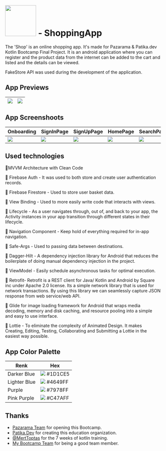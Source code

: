 
# <img src="https://drive.google.com/uc?id=1BgVpt10vip8rc63gFwzuc2AzC4I9-lrQ" width="100"> - ShoppingApp

The 'Shop' is an online shopping app. It's made for Pazarama & Patika.dev Kotlin Bootcamp Final Project. It is an android application where you can register and the product data from the internet can be added to the cart and listed and the details can be viewed.


FakeStore API was used during the development of the application.

## App Previews
![](https://media.giphy.com/media/C52lXpPzo0Dm4SpH7k/giphy.gif) | ![](https://media.giphy.com/media/MxkdO6gg8F7CC1dWet/giphy.gif) 
 --- | --- 

## App Screenshoots

Onboarding|SignInPage|SignUpPage|HomePage|SearchPage|DetailPage|BasketPage|ProfilePage
 --- | --- | --- | --- | --- | --- | --- | ---  
![](https://drive.google.com/uc?id=1yalHx_p-fBrErx3EDB-h0ne9lrhCYjvK)| ![](https://drive.google.com/uc?id=1RrrsuNt4cP1l2cRbBvnVU82KGvN0mrd_) | ![](https://drive.google.com/uc?id=1pJllPAdsQ74MGO1WWG66L8GgvpH-9WcN) | ![](https://drive.google.com/uc?id=1opVnUlypQfUUGFLTdTXULucLCoPPi4ag) |  ![](https://drive.google.com/uc?id=1bCKRNJ4XJv6MCGoPTj81rnU-cpOasRpZ) | ![](https://drive.google.com/uc?id=1nt73AEBtOJGaxCzLv2eYaooKWDujN3km) | ![](https://drive.google.com/uc?id=1EFAaZEgR4K2-W9FF7Q1cx6LnTe60Sfzn) | ![](https://drive.google.com/uc?id=11J9d64gFTS4XD0c8E--SBofZbFUa8CuV) 

## Used technologies

🔧MVVM Architecture with Clean Code

🔧 Firebase Auth - It was used to both store and create user authentication records.

🔧 Firebase Firestore - Used to store user basket data.

🔧 View Binding - Used to more easily write code that interacts with views.

🔧 Lifecycle - As a user navigates through, out of, and back to your app, the Activity instances in your app transition through different states in their lifecycle.

🔧 Navigation Component - Keep hold of everything required for in-app navigation.

🔧 Safe-Args - Used to passing data between destinations.

🔧 Dagger-Hilt - A dependency injection library for Android that reduces the boilerplate of doing manual dependency injection in the project.

🔧 ViewModel - Easily schedule asynchronous tasks for optimal execution.

🔧 Retrofit- Retrofit is a REST client for Java/ Kotlin and Android by Square inc under Apache 2.0 license. Its a simple network library that is used for network transactions. By using this library we can seamlessly capture JSON response from web service/web API.

🔧 Glide for image loading framework for Android that wraps media decoding, memory and disk caching, and resource pooling into a simple and easy to use interface.

🔧 Lottie -  To eliminate the complexity of Animated Design. It makes Creating, Editing, Testing, Collaborating and Submitting a Lottie in the easiest way possible.
## App Color Palette

| Renk             | Hex                                                                |
| ----------------- | ------------------------------------------------------------------ |
| Darker Blue | ![](https://via.placeholder.com/10/1D1CE5?text=+) #1D1CE5 |
| Lighter Blue | ![](https://via.placeholder.com/10/4649FF?text=+) #4649FF |
| Purple | ![](https://via.placeholder.com/10/7978FF?text=+) #7978FF |
| Pink Purple | ![](https://via.placeholder.com/10/C47AFF?text=+) #C47AFF | 

## Thanks

- [Pazarama Team](https://www.pazarama.com/) for opening this Bootcamp.
- [Patika.Dev](https://www.patika.dev/tr) for creating this education organization.
- [@MertToptas](https://github.com/merttoptas) for the 7 weeks of kotlin training.
- [My Bootcamp Team](https://github.com/Pazarama-Android-Kotlin-Bootcamp) for being a good team member.



